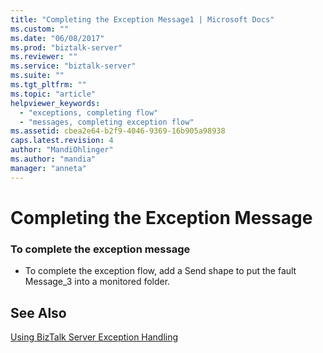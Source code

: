 ```yaml
---
title: "Completing the Exception Message1 | Microsoft Docs"
ms.custom: ""
ms.date: "06/08/2017"
ms.prod: "biztalk-server"
ms.reviewer: ""
ms.service: "biztalk-server"
ms.suite: ""
ms.tgt_pltfrm: ""
ms.topic: "article"
helpviewer_keywords: 
  - "exceptions, completing flow"
  - "messages, completing exception flow"
ms.assetid: cbea2e64-b2f9-4046-9369-16b905a98938
caps.latest.revision: 4
author: "MandiOhlinger"
ms.author: "mandia"
manager: "anneta"
---
```

# Completing the Exception Message
### To complete the exception message  
  
-   To complete the exception flow, add a Send shape to put the fault Message_3 into a monitored folder.  
  
## See Also  
 [Using BizTalk Server Exception Handling](../core/using-biztalk-server-exception-handling5.md)